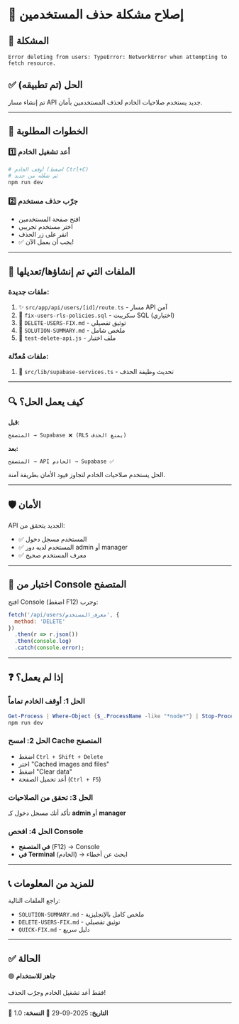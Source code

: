 # 🔧 إصلاح مشكلة حذف المستخدمين

## 🎯 المشكلة
```
Error deleting from users: TypeError: NetworkError when attempting to fetch resource.
```

## ✅ الحل (تم تطبيقه)

تم إنشاء مسار API جديد يستخدم صلاحيات الخادم لحذف المستخدمين بأمان.

---

## 🚀 الخطوات المطلوبة

### 1️⃣ أعد تشغيل الخادم
```bash
# أوقف الخادم (اضغط Ctrl+C)
# ثم شغّله من جديد
npm run dev
```

### 2️⃣ جرّب حذف مستخدم
- افتح صفحة المستخدمين
- اختر مستخدم تجريبي
- انقر على زر الحذف
- ✅ يجب أن يعمل الآن!

---

## 📂 الملفات التي تم إنشاؤها/تعديلها

### ملفات جديدة:
1. ✨ `src/app/api/users/[id]/route.ts` - مسار API آمن
2. 📝 `fix-users-rls-policies.sql` - سكريبت SQL (اختياري)
3. 📖 `DELETE-USERS-FIX.md` - توثيق تفصيلي
4. 📖 `SOLUTION-SUMMARY.md` - ملخص شامل
5. 🧪 `test-delete-api.js` - ملف اختبار

### ملفات مُعدّلة:
1. 🔧 `src/lib/supabase-services.ts` - تحديث وظيفة الحذف

---

## 🔍 كيف يعمل الحل؟

**قبل:**
```
المتصفح → Supabase ❌ (RLS يمنع الحذف)
```

**بعد:**
```
المتصفح → API الخادم → Supabase ✅
```

الحل يستخدم صلاحيات الخادم لتجاوز قيود الأمان بطريقة آمنة.

---

## 🛡️ الأمان

API الجديد يتحقق من:
- ✅ المستخدم مسجل دخول
- ✅ المستخدم لديه دور admin أو manager
- ✅ معرف المستخدم صحيح

---

## 🧪 اختبار من Console المتصفح

افتح Console (اضغط F12) وجرب:

```javascript
fetch('/api/users/معرف_المستخدم', { 
  method: 'DELETE' 
})
  .then(r => r.json())
  .then(console.log)
  .catch(console.error);
```

---

## ❓ إذا لم يعمل؟

### الحل 1: أوقف الخادم تماماً
```powershell
Get-Process | Where-Object {$_.ProcessName -like "*node*"} | Stop-Process -Force
npm run dev
```

### الحل 2: امسح Cache المتصفح
- اضغط `Ctrl + Shift + Delete`
- اختر "Cached images and files"
- اضغط "Clear data"
- أعد تحميل الصفحة (`Ctrl + F5`)

### الحل 3: تحقق من الصلاحيات
تأكد أنك مسجل دخول كـ **admin** أو **manager**

### الحل 4: افحص Console
- **في المتصفح** (F12) → Console
- **في Terminal** (الخادم) → ابحث عن أخطاء

---

## 📞 للمزيد من المعلومات

راجع الملفات التالية:
- `SOLUTION-SUMMARY.md` - ملخص كامل بالإنجليزية
- `DELETE-USERS-FIX.md` - توثيق تفصيلي
- `QUICK-FIX.md` - دليل سريع

---

## ✅ الحالة

🟢 **جاهز للاستخدام**

فقط أعد تشغيل الخادم وجرّب الحذف!

---

📅 **التاريخ:** 2025-09-29
🎯 **النسخة:** 1.0